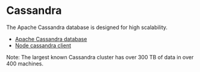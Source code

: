 # Cassandra

The Apache Cassandra database is designed for high scalability.

- [Apache Cassandra database](http://cassandra.apache.org/)
- [Node cassandra client](https://github.com/racker/node-cassandra-client)

Note: The largest known Cassandra cluster has over 300 TB of data in over 400 machines.